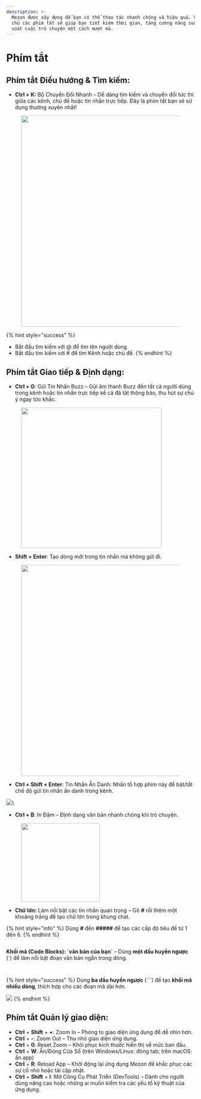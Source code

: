 ```yaml
---
description: >-
  Mezon được xây dựng để bạn có thể thao tác nhanh chóng và hiệu quả. Việc làm
  chủ các phím tắt sẽ giúp bạn tiết kiệm thời gian, tăng cường năng suất và kiểm
  soát cuộc trò chuyện một cách mượt mà.
---
```


# Phím tắt

## Phím tắt Điều hướng & Tìm kiếm:

* **Ctrl + K:** Bộ Chuyển Đổi Nhanh – Dễ dàng tìm kiếm và chuyển đổi tức thì giữa các kênh, chủ đề hoặc tin nhắn trực tiếp. Đây là phím tắt bạn sẽ sử dụng thường xuyên nhất!

<div align="left"><figure><img src="../.gitbook/assets/image (102).png" alt="" width="563"><figcaption></figcaption></figure></div>

{% hint style="success" %}
* Bắt đầu tìm kiếm với @ để tìm tên người dùng
* Bắt đầu tìm kiếm với # để tìm Kênh hoặc chủ đề.
{% endhint %}

## Phím tắt Giao tiếp & Định dạng:

* **Ctrl + G**: Gửi Tin Nhắn Buzz – Gửi âm thanh Buzz đến tất cả người dùng trong kênh hoặc tin nhắn trực tiếp kể cả đã tắt thông báo, thu hút sự chú ý ngay tức khắc.

<div align="left"><figure><img src="../.gitbook/assets/G_2_a (1).jpg" alt="" width="375"><figcaption></figcaption></figure></div>

* **Shift + Enter**: Tạo dòng mới trong tin nhắn mà không gửi đi.

<div align="left"><figure><img src="../.gitbook/assets/G_2_b.png" alt="" width="563"><figcaption></figcaption></figure></div>

* **Ctrl + Shift + Enter**: Tin Nhắn Ẩn Danh: Nhấn tổ hợp phím này để bật/tắt chế độ gửi tin nhắn ẩn danh trong kênh.

![](../.gitbook/assets/G_2_c.jpg)\


* **Ctrl + B**: In Đậm – Định dạng văn bản nhanh chóng khi trò chuyện.

<div align="left"><figure><img src="../.gitbook/assets/image (100).png" alt="" width="210"><figcaption></figcaption></figure></div>

* **Chữ lớn:** Làm nổi bật các tin nhắn quan trọng – Gõ **#** rồi thêm một khoảng trắng để tạo chữ lớn trong khung chat.

{% hint style="info" %}
Dùng **#** đến **#####** để tạo các cấp độ tiêu đề từ 1 đến 6.
{% endhint %}

<figure><img src="../.gitbook/assets/image (145).png" alt=""><figcaption></figcaption></figure>

**Khối mã (Code Blocks):  \`văn bản của bạn\`** – Dùng **một dấu huyền ngược** (\`) để làm nổi bật đoạn văn bản ngắn trong dòng.

<figure><img src="../.gitbook/assets/image (146).png" alt=""><figcaption></figcaption></figure>

<figure><img src="../.gitbook/assets/image (147).png" alt=""><figcaption></figcaption></figure>

{% hint style="success" %}
Dùng **ba dấu huyền ngược** (\`\`\`) để tạo **khối mã nhiều dòng**, thích hợp cho các đoạn mã dài hơn.

![](<../.gitbook/assets/image (148).png>)
{% endhint %}

## Phím tắt Quản lý giao diện:

* **Ctrl** + **Shift** + **+**: Zoom In – Phóng to giao diện ứng dụng để dễ nhìn hơn.
* **Ctrl** + **-**: Zoom Out – Thu nhỏ giao diện ứng dụng.
* **Ctrl** + **0**: Reset Zoom – Khôi phục kích thước hiển thị về mức ban đầu.
* **Ctrl** + **W**: Ẩn/Đóng Cửa Sổ (trên Windows/Linux: đóng tab; trên macOS: ẩn app)
* **Ctrl** + **R**: Reload App – Khởi động lại ứng dụng Mezon để khắc phục các sự cố nhỏ hoặc tải cập nhật.
* **Ctrl** + **Shift** + **I**: Mở Công Cụ Phát Triển (DevTools) – Dành cho người dùng nâng cao hoặc những ai muốn kiểm tra các yếu tố kỹ thuật của ứng dụng.
